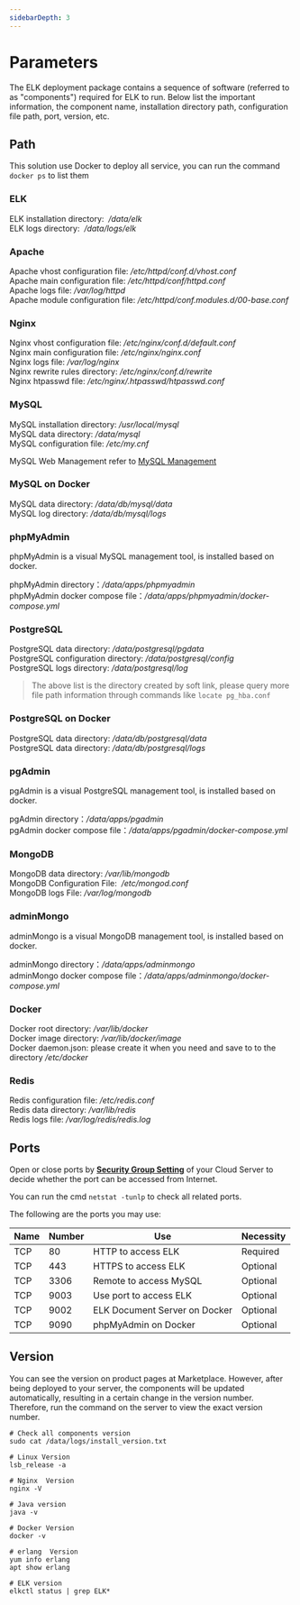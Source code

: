 ```yaml
---
sidebarDepth: 3
---
```


# Parameters

The ELK deployment package contains a sequence of software (referred to as "components") required for ELK to run. Below list the important information, the component name, installation directory path, configuration file path, port, version, etc.

## Path

This solution use Docker to deploy all service, you can run the command `docker ps` to list them  

### ELK

ELK installation directory:  */data/elk*  
ELK logs directory:  */data/logs/elk*  

### Apache

Apache vhost configuration file: */etc/httpd/conf.d/vhost.conf*    
Apache main configuration file: */etc/httpd/conf/httpd.conf*   
Apache logs file: */var/log/httpd*  
Apache module configuration file: */etc/httpd/conf.modules.d/00-base.conf*   

### Nginx

Nginx vhost configuration file: */etc/nginx/conf.d/default.conf*    
Nginx main configuration file: */etc/nginx/nginx.conf*   
Nginx logs file: */var/log/nginx*  
Nginx rewrite rules directory: */etc/nginx/conf.d/rewrite*  
Nginx htpasswd file: */etc/nginx/.htpasswd/htpasswd.conf*  

### MySQL

MySQL installation directory: */usr/local/mysql*  
MySQL data directory: */data/mysql*  
MySQL configuration file: */etc/my.cnf*    

MySQL Web Management refer to [MySQL Management](/admin-mysql.md)

### MySQL on Docker

MySQL data directory: */data/db/mysql/data*  
MySQL log directory: */data/db/mysql/logs*  

###  phpMyAdmin

phpMyAdmin is a visual MySQL management tool, is installed based on docker.  

phpMyAdmin directory：*/data/apps/phpmyadmin*  
phpMyAdmin docker compose file：*/data/apps/phpmyadmin/docker-compose.yml* 

### PostgreSQL

PostgreSQL data directory: */data/postgresql/pgdata*  
PostgreSQL configuration directory: */data/postgresql/config*  
PostgreSQL logs directory: */data/postgresql/log*  

> The above list is the directory created by soft link, please query more file path information through commands like `locate pg_hba.conf`

### PostgreSQL on Docker

PostgreSQL data directory: */data/db/postgresql/data*  
PostgreSQL data directory: */data/db/postgresql/logs*  

### pgAdmin

pgAdmin is a visual PostgreSQL management tool, is installed based on docker. 

pgAdmin directory：*/data/apps/pgadmin*  
pgAdmin docker compose file：*/data/apps/pgadmin/docker-compose.yml* 

### MongoDB

MongoDB data directory: */var/lib/mongodb*  
MongoDB Configuration File:  */etc/mongod.conf*  
MongoDB logs File:  */var/log/mongodb*  

### adminMongo

adminMongo is a visual MongoDB management tool, is installed based on docker.  

adminMongo directory：*/data/apps/adminmongo*  
adminMongo docker compose file：*/data/apps/adminmongo/docker-compose.yml* 

### Docker

Docker root directory: */var/lib/docker*  
Docker image directory: */var/lib/docker/image*   
Docker daemon.json: please create it when you need and save to to the directory */etc/docker*   

### Redis

Redis configuration file: */etc/redis.conf*  
Redis data directory: */var/lib/redis*  
Redis logs file: */var/log/redis/redis.log*

## Ports

Open or close ports by **[Security Group Setting](https://support.websoft9.com/docs/faq/tech-instance.html)** of your Cloud Server to decide whether the port can be accessed from Internet.  

You can run the cmd `netstat -tunlp` to check all related ports.  

The following are the ports you may use:

| Name | Number | Use |  Necessity |
| --- | --- | --- | --- |
| TCP | 80 | HTTP to access ELK | Required |
| TCP | 443 | HTTPS to access ELK | Optional |
| TCP | 3306 | Remote to access MySQL | Optional |
| TCP | 9003 | Use port to access ELK | Optional |
| TCP | 9002 | ELK Document Server on Docker | Optional |
| TCP | 9090 | phpMyAdmin on Docker | Optional |


## Version

You can see the version on product pages at Marketplace. However, after being deployed to your server, the components will be updated automatically, resulting in a certain change in the version number. Therefore, run the command on the server to view the exact version number. 

```shell
# Check all components version
sudo cat /data/logs/install_version.txt

# Linux Version
lsb_release -a

# Nginx  Version
nginx -V

# Java version
java -v

# Docker Version
docker -v

# erlang  Version
yum info erlang
apt show erlang

# ELK version
elkctl status | grep ELK*
```
